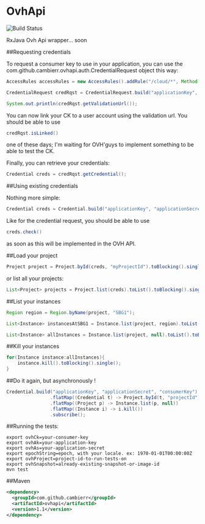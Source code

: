 # OvhApi
![Build Status](https://travis-ci.org/cambierr/OvhApi.svg?branch=master)

RxJava Ovh Api wrapper... soon

##Requesting credentials

To request a consumer key to use in your application, you can use the com.github.cambierr.ovhapi.auth.CredentialRequest object this way:

```java
AccessRules accessRules = new AccessRules().addRule("/cloud/*", Method.GET);

CredentialRequest credRqst = CredentialRequest.build("applicationKey", "applicationSecret", accessRules, "http://youwebsite.ovh").toBlocking().single();

System.out.println(credRqst.getValidationUrl());
```

You can now link your CK to a user account using the validation url. You should be able to use 

```java
credRqst.isLinked()
```

one of these days; I'm waiting for OVH'guys to implement something to be able to test the CK.

Finally, you can retrieve your credentials:

```java
Credential creds = credRqst.getCredential();
```
##Using existing credentials

Nothing more simple:
```java
Credential creds = Credential.build("applicationKey", "applicationSecret", "consumerKey").toBlocking().single();
```

Like for the credential request, you should be able to use

```java
creds.check()
```

as soon as this will be implemented in the OVH API.

##Load your project

```java
Project project = Project.byId(creds, "myProjectId").toBlocking().single();
```

or list all your projects:

```java
List<Project> projects = Project.list(creds).toList().toBlocking().single();
```

##List your instances
```java
Region region = Region.byName(project, "SBG1");

List<Instance> instancesAtSBG1 = Instance.list(project, region).toList().toBlocking().single();

List<Instance> allInstances = Instance.list(project, null).toList().toBlocking().single();
```

##Kill your instances
```java
for(Instance instance:allInstances){
    instance.kill().toBlocking().single();
}
```


##Do it again, but asynchronously !
```java
Credential.build("applicationKey", "applicationSecret", "consumerKey")
                .flatMap((Credential t) -> Project.byId(t, "projectId"))
                .flatMap((Project p) -> Instance.list(p, null))
                .flatMap((Instance i) -> i.kill())
                .subscribe();
```

##Running the tests:
```shell
export ovhCk=your-consumer-key
export ovhAk=your-application-key
export ovhAs=your-application-secret
export epochString=epoch, with your locale. ex: 1970-01-01T00:00:00Z
export ovhProject=project-id-to-run-tests-on
export ovhSnapshot=already-existing-snapshot-or-image-id
mvn test

```

##Maven
```xml
<dependency>
  <groupId>com.github.cambierr</groupId>
  <artifactId>ovhapi</artifactId>
  <version>1.1</version>
</dependency>
```
